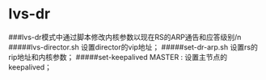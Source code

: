 # lvs-dr
###lvs-dr模式中通过脚本修改内核参数以现在RS的ARP通告和应答级别/n
#####lvs-director.sh 设置director的vip地址；
#####set-dr-arp.sh 设置rs的rip地址和内核参数；
#####set-keepalived MASTER : 设置主节点的keepalived；
